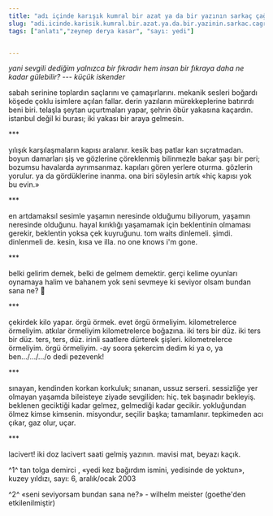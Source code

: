 ```yaml
---
title: "adı içinde karışık kumral bir azat ya da bir yazının sarkaç çağrışımları¹ - zeynep derya kasar"
slug: "adi.icinde.karisik.kumral.bir.azat.ya.da.bir.yazinin.sarkac.cagrisimlari-zeynep.derya.kasar"
tags: ["anlatı","zeynep derya kasar", "sayı: yedi"]


---
```

*yani sevgili dediğim yalnızca bir fıkradır hem insan bir fıkraya daha
ne kadar gülebilir? --- küçük iskender*


sabah serinine toplardın saçlarını ve çamaşırlarını. mekanik sesleri
boğardı köşede çoklu isimlere açılan fallar. derin yazıların
mürekkeplerine batırırdı beni biri. telaşla şeytan uçurtmaları yapar,
şehrin öbür yakasına kaçardın. istanbul değil ki burası; iki yakası bir
araya gelmesin.

\*\*\*


yılışık karşılaşmaların kapısı aralanır. kesik baş patlar kan
sıçratmadan. boyun damarları şiş ve gözlerine çöreklenmiş bilinmezle
bakar şaşı bir peri; bozumsu havalarda ayrımsanmaz. kapıları gören
yerlere oturma. gözlerin yorulur. ya da gördüklerine inanma. ona biri
söylesin artık «hiç kapısı yok bu evin.»

\*\*\*


en artdamaksıl sesimle yaşamın neresinde olduğumu biliyorum, yaşamın
neresinde olduğunu. hayal kırıklığı yaşamamak için beklentinin olmaması
gerekir, beklentin yoksa çek kuyruğunu. tom waits dinlemeli. şimdi.
dinlenmeli de. kesin, kısa ve illa. no one knows i'm gone.

\*\*\*


belki gelirim demek, belki de gelmem demektir. gerçi kelime oyunları
oynamaya halim ve bahanem yok seni sevmeye ki seviyor olsam bundan sana
ne? 

\*\*\*


çekirdek kilo yapar. örgü örmek. evet örgü örmeliyim. kilometrelerce
örmeliyim. atkılar örmeliyim kilometrelerce boğazına. iki ters bir düz.
iki ters bir düz. ters, ters, düz. irinli saatlere dürterek şişleri.
kilometrelerce örmeliyim. örgü örmeliyim. -ay soora şekercim dedim ki ya
o, ya ben.../.../.../o dedi pezevenk!

\*\*\*


sınayan, kendinden korkan korkuluk; sınanan, ussuz serseri. sessizliğe
yer olmayan yaşamda bileisteye ziyade sevgiliden: hiç. tek başınadır
bekleyiş. beklenen geciktiği kadar gelmez, gelmediği kadar gecikir.
yokluğundan ölmez kimse kimsenin. misyondur, seçilir başka; tamamlanır.
tepkimeden acı çıkar, gaz olur, uçar.

\*\*\*


lacivert! iki doz lacivert saati gelmiş yazının. mavisi mat,
beyazı kaçık.

^1^ tan tolga demirci , «yedi kez bağırdım ismini, yedisinde de yoktun»,
kuzey yıldızı, sayı: 6, aralık/ocak 2003

^2^ «seni seviyorsam bundan sana ne?» - wilhelm meister (goethe'den
etkilenilmiştir)
